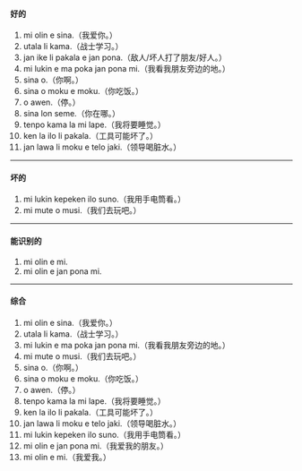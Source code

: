 #### 好的

1. mi olin e sina.（我爱你。）
2. utala li kama.（战士学习。）
3. jan ike li pakala e jan pona.（敌人/坏人打了朋友/好人。）
4. mi lukin e ma poka jan pona mi.（我看我朋友旁边的地。）
5. sina o.（你啊。）
6. sina o moku e moku.（你吃饭。）
7. o awen.（停。）
8. sina lon seme.（你在哪。）
9. tenpo kama la mi lape.（我将要睡觉。）
10. ken la ilo li pakala.（工具可能坏了。）
11. jan lawa li moku e  telo jaki.（领导喝脏水。）

***

#### 坏的

1. mi lukin kepeken ilo suno.（我用手电筒看。）
2. mi mute o musi.（我们去玩吧。）

***

#### 能识别的

1. mi olin e mi.
2. mi olin e jan pona mi.

***

#### 综合

1. mi olin e sina.（我爱你。）
2. utala li kama.（战士学习。）
3. mi lukin e ma poka jan pona mi.（我看我朋友旁边的地。）
4. mi mute o musi.（我们去玩吧。）
5. sina o.（你啊。）
6. sina o moku e moku.（你吃饭。）
7. o awen.（停。）
8. tenpo kama la mi lape.（我将要睡觉。）
9. ken la ilo li pakala.（工具可能坏了。）
10. jan lawa li moku e  telo jaki.（领导喝脏水。）
11. mi lukin kepeken ilo suno.（我用手电筒看。）
12. mi olin e jan pona mi.（我爱我的朋友。）
13. mi olin e mi.（我爱我。）

